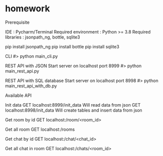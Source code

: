 # homework

Prerequisite

IDE : Pycharm/Terminal
Required environment : Python >= 3.8
Required libraries : jsonpath_ng, bottle, sqlite3

pip install jsonpath_ng
pip install bottle
pip install sqlite3

CLI
#> python main_cli.py


REST API with JSON 
Start server on localhost port 8999
#> python main_rest_api.py


REST API with SQL database
Start server on localhost port 8998
#> python main_rest_api_with_db.py


Available API

Init data
GET localhost:8999/init_data Will read data from json
GET localhost:8998/init_data Will create tables and insert data from json

Get room by id
GET localhost:<port>/room/<room_id>

Get all room
GET localhost:<port>/rooms

Get chat by id
GET localhost:<port>/chat/<chat_id>

Get all chat in room
GET localhost:<port>/chats/<room_id>
